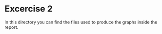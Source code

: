 # Excercise 2

In this directory you can find the files used to produce the graphs inside the report.
